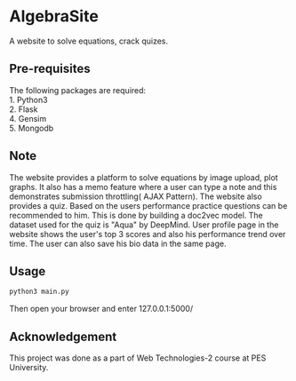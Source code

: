 # AlgebraSite
A website to solve equations, crack quizes.

## Pre-requisites
The following packages are required:<br />
	1. Python3 <br />
	2. Flask <br />
	4. Gensim <br />
	5. Mongodb <br />


## Note 
The website provides a platform to solve equations by image upload, plot graphs. It also has a memo feature where a user can type a note and this demonstrates submission throttling( AJAX Pattern). The website also provides a quiz. Based on the users performance practice questions can be recommended to him. This is done by building a doc2vec model. The dataset used for the quiz is "Aqua" by DeepMind. User profile page in the website shows the user's top 3 scores and also his performance trend over time. The user can also save his bio data in the same page.<br/>


## Usage

```bash
python3 main.py
```
Then open your browser and enter 127.0.0.1:5000/


## Acknowledgement
This project was done as a part of Web Technologies-2 course at PES University.
